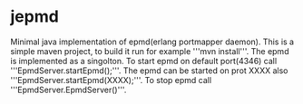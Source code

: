 jepmd
=====

Minimal java implementation of epmd(erlang portmapper daemon).
This is a simple maven project, to build it run for example '''mvn install'''.
The epmd is implemented as a singolton.
To start epmd on default port(4346) call '''EpmdServer.startEpmd();'''.
The epmd can be started on prot XXXX also '''EpmdServer.startEpmd(XXXX);'''.
To stop epmd call '''EpmdServer.EpmdServer()'''.

